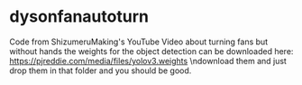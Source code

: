 # dysonfanautoturn
Code from ShizumeruMaking's YouTube Video about turning fans but without hands
the weights for the object detection can be downloaded here: https://pjreddie.com/media/files/yolov3.weights
\ndownload them and just drop them in that folder and you should be good. 

